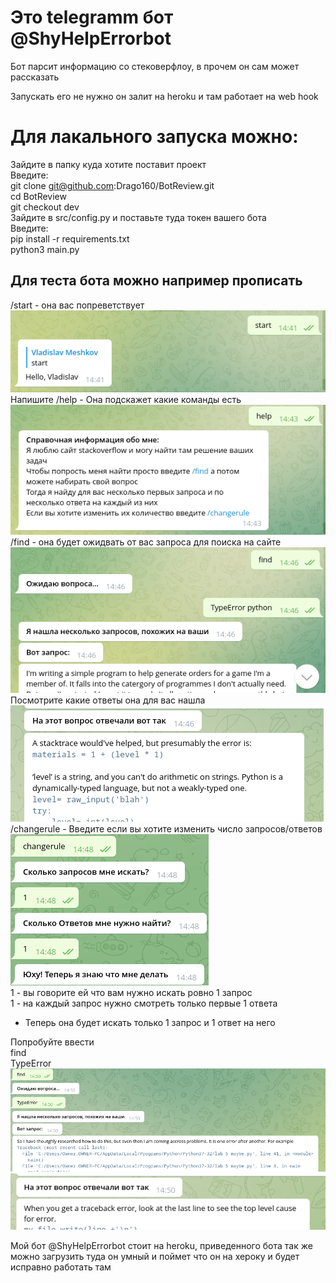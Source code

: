 # Это telegramm бот @ShyHelpErrorbot 

Бот парсит информацию со стековерфлоу, в прочем он сам может рассказать   

Запускать его не нужно он залит на heroku и там работает на web hook   

# Для лакального запуска можно:   
Зайдите в папку куда хотите поставит проект   
Введите:   
git clone git@github.com:Drago160/BotReview.git   
cd BotReview   
git checkout dev   
Зайдите в src/config.py и поставьте туда токен вашего бота   
Введите:   
pip install -r requirements.txt   
python3 main.py   

## Для теста бота можно например прописать    
/start - она вас попреветствует   
![Image alt](https://github.com/Drago160/tmprepos/blob/main/start.png)   
Напишите /help - Она подскажет какие команды есть ![Image alt](https://github.com/Drago160/tmprepos/blob/main/help.png)   
/find - она будет ожидвать от вас запроса для поиска на сайте ![Image alt](https://github.com/Drago160/tmprepos/blob/main/question_find1.png)    
Посмотрите какие ответы она для вас нашла ![Image alt](https://github.com/Drago160/tmprepos/blob/main/answer1.png)    
/changerule - Введите если вы хотите изменить число запросов/ответов  ![Image alt](https://github.com/Drago160/tmprepos/blob/main/changes.png)   
1 - вы говорите ей что вам нужно искать ровно 1 запрос   
1 - на каждый запрос нужно смотреть только первые 1 ответа   
- Теперь она будет искать только 1 запрос и 1 ответ на него   

Попробуйте ввести   
find   
TypeError   
![Image alt](https://github.com/Drago160/tmprepos/blob/main/find2.png)   
![Image alt](https://github.com/Drago160/tmprepos/blob/main/answe2.png)   


Мой бот @ShyHelpErrorbot стоит на heroku, приведенного бота так же можно загрузить туда он умный и поймет что он на хероку и будет исправно работать там    

